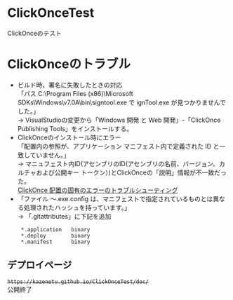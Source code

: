# ClickOnceTest
ClickOnceのテスト

# ClickOnceのトラブル

* ビルド時、署名に失敗したときの対応  
「パス C:\Program Files (x86)\Microsoft SDKs\Windows\v7.0A\bin\signtool.exe で ignTool.exe が見つかりませんでした。」  
→ VisualStudioの変更から「Windows 開発 と Web 開発」-「ClickOnce Publishing Tools」をインストールする。
* ClickOnceのインストール時にエラー  
「配置内の参照が、アプリケーション マニフェスト内で定義された ID と一致していません。」  
→ マニュフェスト内ID(アセンブリのID(アセンブリの名前、バージョン、カルチャおよび公開キー トークン）)とClickOnceの「説明」情報が不一致だった。  
[ClickOnce 配置の固有のエラーのトラブルシューティング](https://msdn.microsoft.com/ja-jp/library/ms229001.aspx)
* 「ファイル ～.exe.config は、マニフェストで指定されているものとは異なる処理されたハッシュを持っています。」  
→ 「.gitattributes」に下記を追加  
    ```
     *.application   binary
     *.deploy        binary
     *.manifest      binary
    ```

## デプロイページ
~~`https://kazenetu.github.io/ClickOnceTest/doc/`~~  
公開終了